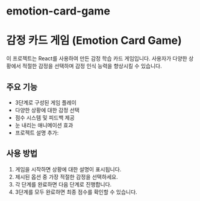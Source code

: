 # emotion-card-game
# 감정 카드 게임 (Emotion Card Game)
이 프로젝트는 React를 사용하여 만든 감정 학습 카드 게임입니다. 사용자가 다양한 상황에서 적절한 감정을 선택하며 감정 인식 능력을 향상시킬 수 있습니다.
## 주요 기능
- 3단계로 구성된 게임 플레이
- 다양한 상황에 대한 감정 선택
- 점수 시스템 및 피드백 제공
- 눈 내리는 애니메이션 효과
- 프로젝트 설명 추가:

 ## 사용 방법
1. 게임을 시작하면 상황에 대한 설명이 표시됩니다.
2. 제시된 옵션 중 가장 적절한 감정을 선택하세요.
3. 각 단계를 완료하면 다음 단계로 진행합니다.
4. 3단계를 모두 완료하면 최종 점수를 확인할 수 있습니다.
